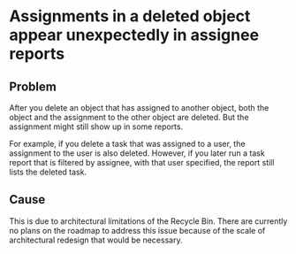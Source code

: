 

# Assignments in a deleted object appear unexpectedly in assignee reports

## Problem

After you delete an object that has assigned to another object, both the object and the assignment to the other object are deleted. But the assignment might still show up in some reports.

For example, if you delete a task that was assigned to a user, the assignment to the user is also deleted. However, if you later run a task report that is filtered by assignee, with that user specified, the report still lists the deleted task.

## Cause

This is due to architectural limitations of the Recycle Bin. There are currently no plans on the roadmap to address this issue because of the scale of architectural redesign that would be necessary. 
